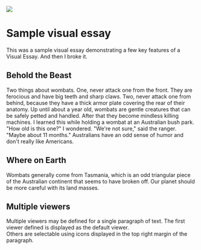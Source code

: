 <a href="https://juncture-digital.org"><img src="https://juncture-digital.org/images/ve-button.png"></a>

<param ve-config 
       title="The News for Marsupials"
       author="I.M.A. Wombat"
       banner="https://iiif.juncture-digital.org/banner/?url=https://upload.wikimedia.org/wikipedia/commons/6/6e/Vombatus_ursinus_%28Wombat_in_snow%29.jpg" 
       layout="vtl">

<!-- Entities discussed throughout the essay are typically defined before the essay text and
     are thus available in all text.  Entity identifiers (QIDs) can be found in either
     Wikipedia or Wikidata (https://www.wikidata.org)> -->
<param ve-entity title="wombat" eid="Q23175"> <!-- Vombatus ursinus -->
<param ve-entity title="Tasmania" eid="Q34366"> <!-- Tazzie -->

# Sample visual essay

This was a sample visual essay demonstrating a few key features of a Visual Essay.  And then I broke it.

## Behold the Beast

Two things about wombats.  One, never attack one from the front.  They are ferocious and have big teeth and sharp claws.  Two, never attack one from behind, because they have a thick armor plate covering the rear of their anatomy.  Up until about a year old, wombats are gentle creatures that can be safely petted and handled.  After that they become mindless killing machines.  I learned this while holding a wombat at an Australian bush park.  "How old is this one?" I wondered.  "We're not sure," said the ranger.  "Maybe about 11 months."  Australians have an odd sense of humor and don't really like Americans.
<param ve-image 
       label="V. ursinus" 
       description="Your basic wombat" 
       license="public domain" 
       url="https://upload.wikimedia.org/wikipedia/commons/1/18/Vombatus_ursinus_-Maria_Island_National_Park.jpg">

## Where on Earth
Wombats generally come from Tasmania, which is an odd triangular piece of the Australian continent that seems to have broken off.  Our planet should be more careful with its land masses.
<param ve-map center="-42,147" zoom="7">

## Multiple viewers

Multiple viewers may be defined for a single paragraph of text.  The first viewer defined is displayed as the default viewer.  
Others are selectable using icons displayed in the top right margin of the paragraph.
<param ve-image 
       manifest="https://iiif.juncture-digital.org/manifest/6dd738aed85597cac540ad31dd5818e86ef7f2918c7b43a9eb3123d5538e6e4c">
<param ve-map center="Q36600" zoom="11">

